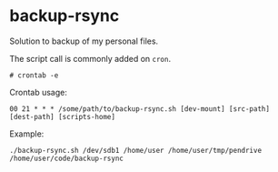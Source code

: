 # backup-rsync


Solution to backup of my personal files.

The script call is commonly added on `cron`.

	# crontab -e

Crontab usage:

	00 21 * * * /some/path/to/backup-rsync.sh [dev-mount] [src-path] [dest-path] [scripts-home]

Example:

	./backup-rsync.sh /dev/sdb1 /home/user /home/user/tmp/pendrive /home/user/code/backup-rsync

